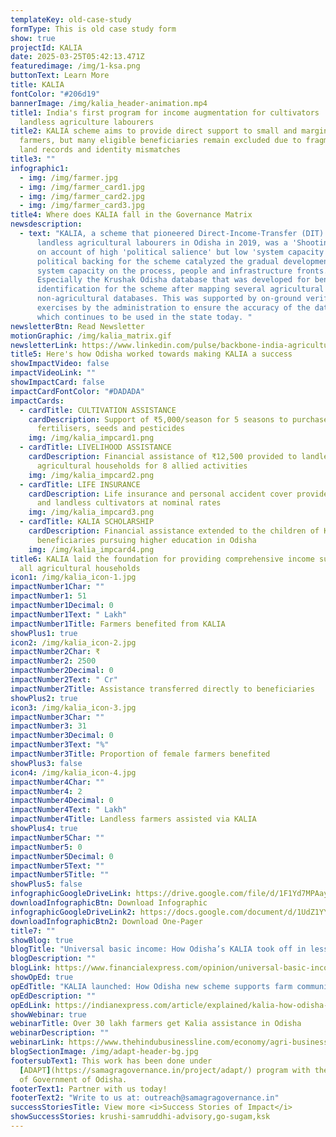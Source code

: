 ```yaml
---
templateKey: old-case-study
formType: This is old case study form
show: true
projectId: KALIA
date: 2025-03-25T05:42:13.471Z
featuredimage: /img/1-ksa.png
buttonText: Learn More
title: KALIA
fontColor: "#206d19"
bannerImage: /img/kalia_header-animation.mp4
title1: India's first program for income augmentation for cultivators  and
  landless agriculture labourers
title2: KALIA scheme aims to provide direct support to small and marginal
  farmers, but many eligible beneficiaries remain excluded due to fragmented
  land records and identity mismatches
title3: ""
infographic1:
  - img: /img/farmer.jpg
  - img: /img/farmer_card1.jpg
  - img: /img/farmer_card2.jpg
  - img: /img/farmer_card3.jpg
title4: Where does KALIA fall in the Governance Matrix
newsdescription:
  - text: "KALIA, a scheme that pioneered Direct-Income-Transfer (DIT) to the
      landless agricultural labourers in Odisha in 2019, was a 'Shooting Star'
      on account of high 'political salience' but low 'system capacity'. High
      political backing for the scheme catalyzed the gradual development of
      system capacity on the process, people and infrastructure fronts.
      Especially the Krushak Odisha database that was developed for beneficiary
      identification for the scheme after mapping several agricultural and
      non-agricultural databases. This was supported by on-ground verification
      exercises by the administration to ensure the accuracy of the database,
      which continues to be used in the state today. "
newsletterBtn: Read Newsletter
motionGraphic: /img/kalia_matrix.gif
newsletterLink: https://www.linkedin.com/pulse/backbone-india-agriculture-farmers-samagra-transforming-governance-nurac/?trackingId=YgZCXXbkT5WAN9%2FkqmiEow%3D%3D
title5: Here's how Odisha worked towards making KALIA a success
showImpactVideo: false
impactVideoLink: ""
showImpactCard: false
impactCardFontColor: "#DADADA"
impactCards:
  - cardTitle: CULTIVATION ASSISTANCE
    cardDescription: Support of ₹5,000/season for 5 seasons to purchase inputs like
      fertilisers, seeds and pesticides
    img: /img/kalia_impcard1.png
  - cardTitle: LIVELIHOOD ASSISTANCE
    cardDescription: Financial assistance of ₹12,500 provided to landless
      agricultural households for 8 allied activities
    img: /img/kalia_impcard2.png
  - cardTitle: LIFE INSURANCE
    cardDescription: Life insurance and personal accident cover provided to landed
      and landless cultivators at nominal rates
    img: /img/kalia_impcard3.png
  - cardTitle: KALIA SCHOLARSHIP
    cardDescription: Financial assistance extended to the children of KALIA
      beneficiaries pursuing higher education in Odisha
    img: /img/kalia_impcard4.png
title6: KALIA laid the foundation for providing comprehensive income support to
  all agricultural households
icon1: /img/kalia_icon-1.jpg
impactNumber1Char: ""
impactNumber1: 51
impactNumber1Decimal: 0
impactNumber1Text: " Lakh"
impactNumber1Title: Farmers benefited from KALIA
showPlus1: true
icon2: /img/kalia_icon-2.jpg
impactNumber2Char: ₹
impactNumber2: 2500
impactNumber2Decimal: 0
impactNumber2Text: " Cr"
impactNumber2Title: Assistance transferred directly to beneficiaries
showPlus2: true
icon3: /img/kalia_icon-3.jpg
impactNumber3Char: ""
impactNumber3: 31
impactNumber3Decimal: 0
impactNumber3Text: "%"
impactNumber3Title: Proportion of female farmers benefited
showPlus3: false
icon4: /img/kalia_icon-4.jpg
impactNumber4Char: ""
impactNumber4: 2
impactNumber4Decimal: 0
impactNumber4Text: " Lakh"
impactNumber4Title: Landless farmers assisted via KALIA
showPlus4: true
impactNumber5Char: ""
impactNumber5: 0
impactNumber5Decimal: 0
impactNumber5Text: ""
impactNumber5Title: ""
showPlus5: false
infographicGoogleDriveLink: https://drive.google.com/file/d/1F1Yd7MPAayf-AMdr77rC8jIBsE6cylss/view?usp=share_link
downloadInfographicBtn: Download Infographic
infographicGoogleDriveLink2: https://docs.google.com/document/d/1UdZ1YYj-YzUrM7GDDpbEP_umcykjx57dp7iR4VngSNQ/edit?usp=sharing
downloadInfographicBtn2: Download One-Pager
title7: ""
showBlog: true
blogTitle: "Universal basic income: How Odisha’s KALIA took off in less than 6 weeks"
blogDescription: ""
blogLink: https://www.financialexpress.com/opinion/universal-basic-income-how-odishas-kalia-took-off-in-less-than-6-weeks/1494994/
showOpEd: true
opEdTitle: "KALIA launched: How Odisha new scheme supports farm community with payments"
opEdDescription: ""
opEdLink: https://indianexpress.com/article/explained/kalia-how-odisha-new-scheme-supports-farm-community-with-payments-5540259/
showWebinar: true
webinarTitle: Over 30 lakh farmers get Kalia assistance in Odisha
webinarDescription: ""
webinarLink: https://www.thehindubusinessline.com/economy/agri-business/over-30-lakh-farmers-get-kalia-assistance-in-odisha/article26342810.ece
blogSectionImage: /img/adapt-header-bg.jpg
footersubText1: T﻿his work has been done under
  [ADAPT](https://samagragovernance.in/project/adapt/) program with the support
  of Government of Odisha.
footerText1: Partner with us today!
footerText2: "Write to us at: outreach@samagragovernance.in"
successStoriesTitle: View more <i>Success Stories of Impact</i>
showSuccessStories: krushi-samruddhi-advisory,go-sugam,ksk
---
```

